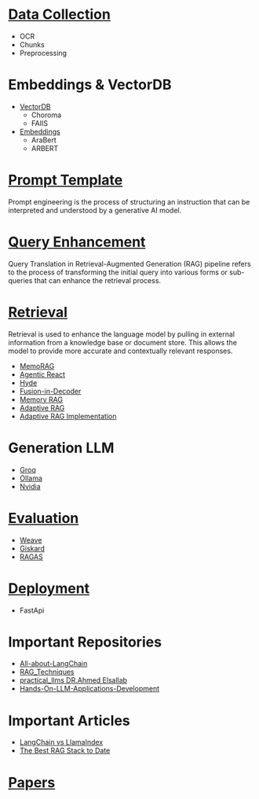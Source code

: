 # [Data Collection](https://drive.google.com/drive/folders/1uM1vCilnFpSN_GAC4pJIzD_8EqFBjt1G)
- OCR
- Chunks 
- Preprocessing

# Embeddings & VectorDB
- [VectorDB](https://youtu.be/VCnhiF88a9c?si=F3ikOSL7yhzlI76F)
  - Choroma
  - FAIIS
- [Embeddings](https://www.rungalileo.io/blog/mastering-rag-how-to-select-an-embedding-model)
  - AraBert
  - ARBERT

# [Prompt Template](https://www.promptingguide.ai/)
Prompt engineering is the process of structuring an instruction that can be interpreted and understood by a generative AI model.


# [Query Enhancement](https://raghunaathan.medium.com/query-translation-for-rag-retrieval-augmented-generation-applications-46d74bff8f07)

Query Translation in Retrieval-Augmented Generation (RAG) pipeline refers to the process of transforming the initial query into various forms or sub-queries that can enhance the retrieval process.

# [Retrieval](https://drive.google.com/drive/folders/1B8zEdEai5LSXwuQSRiktdcKo2zwLN_nA)
Retrieval is used to enhance the language model by pulling in external information from a knowledge base or document store. This allows the model to provide more accurate and contextually relevant responses.
- [MemoRAG](https://github.com/qhjqhj00/MemoRAG.git)
- [Agentic React](https://github.com/irvingvjuarez/react-agentic-rag-app.git)
- [Hyde](https://medium.com/@juanc.olamendy/revolutionizing-retrieval-the-mastering-hypothetical-document-embeddings-hyde-b1fc06b9a6cc)
- [Fusion-in-Decoder](https://github.com/facebookresearch/FiD.git)
- [Memory RAG](https://medium.com/thedeephub/lets-normalize-online-in-memory-rag-88e8169e9806)
- [Adaptive RAG](https://medium.com/@drissiisismail/adaptive-rag-implementation-using-langgraph-12cdea350e31)
- [Adaptive RAG Implementation](https://langchain-ai.github.io/langgraph/tutorials/rag/langgraph_adaptive_rag/)   


# Generation LLM 
- [Groq](https://console.groq.com/playground)
- [Ollama](https://youtu.be/6zG4Idxldvg?si=hlpJ6ScZaZ-uliOA)
- [Nvidia](https://build.nvidia.com/explore/discover)
  

# [Evaluation](https://towardsdatascience.com/evaluating-rag-applications-with-ragas-81d67b0ee31a)

- [Weave](https://www.wandb.courses/courses/101-weave)
- [Giskard](https://www.youtube.com/watch?v=ZPX3W77h_1E&ab_channel=Underfitted)
- [RAGAS](https://youtu.be/mEv-2Xnb_Wk?si=nDxWLjAqQjPcI2Wr)

# [Deployment](https://haystack.deepset.ai/blog/rag-deployment)
- FastApi 

# Important Repositories
- [All-about-LangChain](https://github.com/OmarKhaled0K/All-about-LangChain.git)
- [RAG_Techniques](https://github.com/NirDiamant/RAG_Techniques.git)
- [practical_llms DR.Ahmed Elsallab](https://github.com/ahmadelsallab/practical_llms.git)
- [Hands-On-LLM-Applications-Development](https://github.com/youssefHosni/Hands-On-LLM-Applications-Development.git)

# Important Articles 
- [LangChain vs LlamaIndex](https://www.datacamp.com/blog/langchain-vs-llamaindex)
- [The Best RAG Stack to Date](https://freedium.cfd/https://pub.towardsai.net/the-best-rag-stack-to-date-8dc035075e13)

# [Papers](https://drive.google.com/drive/folders/1lsWBci2YlcuNnnOi4zfFiHkKI3a4XW3n)




  
